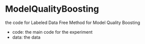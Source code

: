 # ModelQualityBoosting

the code for Labeled Data Free Method for Model Quality Boosting

- code: the main code for the experiment
- data: the data
